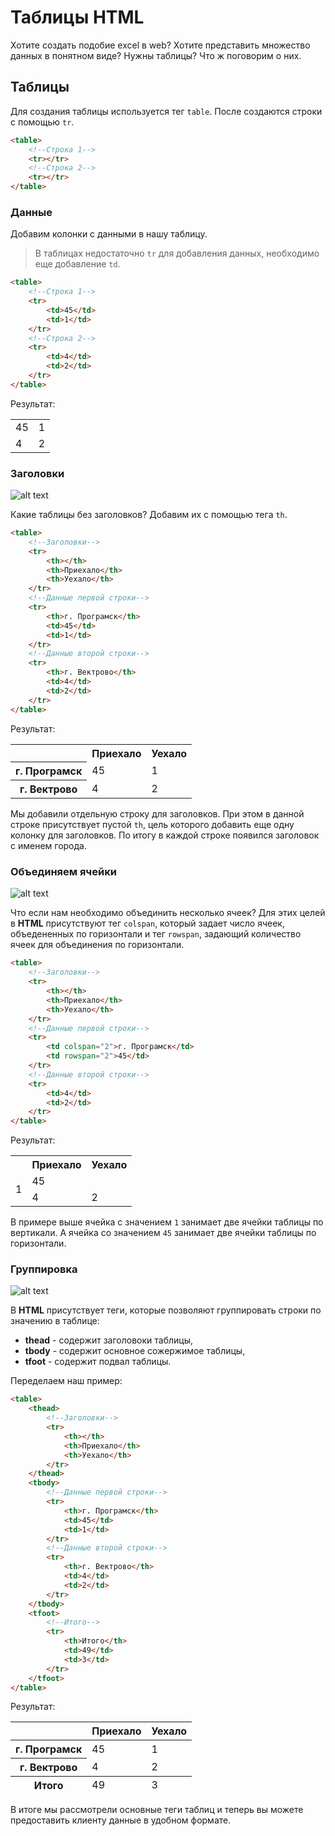 # Таблицы HTML

Хотите создать подобие excel в web? Хотите представить множество данных в понятном виде? Нужны таблицы? Что ж поговорим о них.

## Таблицы

Для создания таблицы используется тег `table`. После создаются строки с помощью `tr`.

```html
<table>
    <!--Строка 1-->
    <tr></tr> 
    <!--Строка 2-->
    <tr></tr>
</table>
```

### Данные

Добавим колонки с данными в нашу таблицу. 

> В таблицах недостаточно `tr` для добавления данных, необходимо еще добавление `td`.

```html
<table>
    <!--Строка 1-->
    <tr>
        <td>45</td>
        <td>1</td>
    </tr> 
    <!--Строка 2-->
    <tr>
        <td>4</td>
        <td>2</td>
    </tr>   
</table>
```

Результат:

<div class="html">
    <table>
        <!--Строка 1-->
        <tr>
            <td>45</td>
            <td>1</td>
        </tr> 
        <!--Строка 2-->
        <tr>
            <td>4</td>
            <td>2</td>
        </tr>   
    </table>
</div>

### Заголовки

![alt text](https://user-images.githubusercontent.com/4215285/52657550-f7327100-2f09-11e9-9abb-3ccae3043ae9.jpeg)

Какие таблицы без заголовков? Добавим их с помощью тега `th`.

```html
<table>
    <!--Заголовки-->
    <tr>
        <th></th>
        <th>Приехало</th>
        <th>Уехало</th>
    </tr>
    <!--Данные первой строки-->
    <tr>
        <th>г. Програмск</th>
        <td>45</td>
        <td>1</td>
    </tr> 
    <!--Данные второй строки-->
    <tr>
        <th>г. Вектрово</th>
        <td>4</td>
        <td>2</td>
    </tr>   
</table>
```

Результат:

<div class="html">
    <table>
        <!--Заголовки-->
        <tr>
            <th></th>
            <th>Приехало</th>
            <th>Уехало</th>
        </tr>
        <!--Данные первой строки-->
        <tr>
            <th>г. Програмск</th>
            <td>45</td>
            <td>1</td>
        </tr> 
        <!--Данные второй строки-->
        <tr>
            <th>г. Вектрово</th>
            <td>4</td>
            <td>2</td>
        </tr>   
    </table>
</div>

Мы добавили отдельную строку для заголовков. При этом в данной строке присутствует пустой `th`, 
цель которого добавить еще одну колонку для заголовков. По итогу в каждой строке появился 
заголовок с именем города.

### Объединяем ячейки

![alt text](https://user-images.githubusercontent.com/4215285/52657551-f7327100-2f09-11e9-8cab-5c3ef8e79699.jpeg)

Что если нам необходимо объединить несколько ячеек? Для этих целей в **HTML** присутствуют тег `colspan`, который задает число 
ячеек, объедененных по горизонтали и тег `rowspan`, задающий количество ячеек для объединения по горизонтали.

```html
<table>
    <!--Заголовки-->
    <tr>
        <th></th>
        <th>Приехало</th>
        <th>Уехало</th>
    </tr>
    <!--Данные первой строки-->
    <tr>
        <td colspan="2">г. Програмск</td>
        <td rowspan="2">45</td>
    </tr> 
    <!--Данные второй строки-->
    <tr>
        <td>4</td>
        <td>2</td>
    </tr>   
</table>
```

Результат:

<div class="html">
    <table>
        <!--Заголовки-->
        <tr>
            <th></th>
            <th>Приехало</th>
            <th>Уехало</th>
        </tr>
        <!--Данные первой строки-->
        <tr>
            <td rowspan="2">1</td>
            <td colspan="2">45</td>
        </tr> 
        <!--Данные второй строки-->
        <tr>
            <td>4</td>
            <td>2</td>
        </tr>   
    </table>
</div>

В примере выше ячейка с значением `1` занимает две ячейки таблицы по вертикали.
А ячейка со значением `45` занимает две ячейки таблицы по горизонтали.

### Группировка

![alt text](https://user-images.githubusercontent.com/4215285/52657547-f699da80-2f09-11e9-9b67-7e94ea00f32d.jpeg)

В **HTML** присутствует теги, которые позволяют группировать строки по значению в таблице:
* **thead** - содержит заголовоки таблицы,
* **tbody** - содержит основное сожержимое таблицы,
* **tfoot** - содержит подвал таблицы.

Переделаем наш пример:

```html
<table>
    <thead>
        <!--Заголовки-->
        <tr>
            <th></th>
            <th>Приехало</th>
            <th>Уехало</th>
        </tr>
    </thead>
    <tbody>
        <!--Данные первой строки-->
        <tr>
            <th>г. Програмск</th>
            <td>45</td>
            <td>1</td>
        </tr> 
        <!--Данные второй строки-->
        <tr>
            <th>г. Вектрово</th>
            <td>4</td>
            <td>2</td>
        </tr>  
    </tbody>
    <tfoot>
        <!--Итого-->
        <tr>
            <th>Итого</th>
            <td>49</td>
            <td>3</td>
        </tr> 
    </tfoot>
</table>
```

Результат:

<div class="html">
    <table>
        <thead>
            <!--Заголовки-->
            <tr>
                <th></th>
                <th>Приехало</th>
                <th>Уехало</th>
            </tr>
        </thead>
        <tbody>
            <!--Данные первой строки-->
            <tr>
                <th>г. Програмск</th>
                <td>45</td>
                <td>1</td>
            </tr> 
            <!--Данные второй строки-->
            <tr>
                <th>г. Вектрово</th>
                <td>4</td>
                <td>2</td>
            </tr>  
        </tbody>
        <tfoot>
            <!--Итого-->
            <tr>
                <th>Итого</th>
                <td>49</td>
                <td>3</td>
            </tr> 
        </tfoot>
    </table>
</div>

В итоге мы рассмотрели основные теги таблиц и теперь вы можете предоставить клиенту данные в удобном формате.

